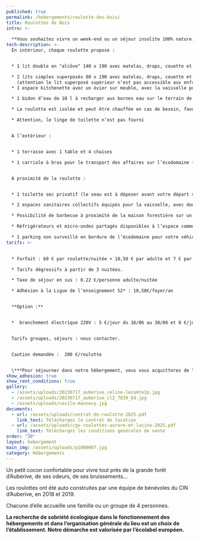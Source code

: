 ```yaml
---
published: true
permalink: /hebergements/roulotte-des-bois/
title: Roulottes de Bois
intro: >-
  
  **Vous souhaitez vivre un week-end ou un séjour insolite 100% nature, être hébergé, nous vous proposons de vivre cette expérience dans l'une de nos roulottes Aurore et Lucine, installées dans un vallon de rêve en bordure de la forêt.**
tech-description: >-
  En intérieur, chaque roulotte propose :


  * 1 lit double en "alcôve" 140 x 190 avec matelas, draps, couette et oreiller.

  * 2 lits simples superposés 80 x 190 avec matelas, draps, couette et oreiller. 
    (attention le lit superposé supérieur n’est pas accessible aux enfants de – de 6 ans)
  * 1 espace kitchenette avec un évier sur meuble, avec la vaisselle pour 4 personnes et le nécessaire pour cuisiner (poêle, casserole, couvercles et autres petits ustensiles de cuisine). Attention, la roulotte n'est pas équipé d'aliments de première nécessité (huile, condiments, thé, café...)

  * 1 bidon d’eau de 10 l à recharger aux bornes eau sur le terrain de camping

  * La roulotte est isolée et peut être chauffée en cas de besoin, favorisant les séjours en avant-saison (mi-avril-mai) et en fin de saison (septembre-octobre).

  * Attention, le linge de toilette n’est pas fourni


  A l’extérieur :


  * 1 terrasse avec 1 table et 4 chaises

  * 1 carriole à bras pour le transport des affaires sur l’écodomaine (les voitures restent sur le parking en bordure du site). 


  A proximité de la roulotte :


  * 1 toilette sec privatif (le seau est à déposer avant votre départ sur un espace où il sera ensuite acheminé vers un composteur)

  * 2 espaces sanitaires collectifs équipés pour la vaisselle, avec douches (eau chaude) au milieu du camping et un deuxième avec douches, WC et bacs vaisselle pour les sanitaires situés à côté de l’accueil.

  * Possibilité de barbecue à proximité de la maison forestière sur un espace dédié.

  * Réfrigérateurs et micro-ondes partagés disponibles à l’espace commun à côté de la maison forestière.

  * 1 parking non surveillé en bordure de l’écodomaine pour votre véhicule (10 places). Les déplacements à l’intérieur du camping se font à pied.
tarifs: >-
  

  * Forfait : 60 € par roulotte/nuitée + 10,50 € par adulte et 7 € par enfant de moins de 16 ans.

  * Tarifs dégressifs à partir de 3 nuitées.

  * Taxe de séjour en sus : 0.22 €/personne adulte/nuitée

  * Adhésion à la Ligue de l’enseignement 52* : 10,58€/foyer/an


  **Option :**


  *  branchement électrique 220V : 5 €/jour du 16/06 au 30/08 et 8 €/jour du 15/04 au 15/05 et du 1er/09 au 31/10.


  Tarifs groupes, séjours : nous contacter.


  Caution demandée :  200 €/roulotte


  \***Pour séjourner dans notre hébergement, vous vous acquitterez de l’adhésion annuelle à la Ligue de l’enseignement de Haute-Marne, association d’éducation populaire,  porteuse du projet. Il vous sera donc demandé une adhésion de 10,58€ par foyer et par an à votre arrivée. En réservant, vous vous engagez à régler l’adhésion à votre arrivée à Chemins de Traverse. Merci de votre confiance.**
show_adhesion: true
show_rent_conditions: true
gallery:
  - /assets/uploads/20230717_auberive_celine-lecomte2p.jpg
  - /assets/uploads/20230717_auberive_cl2_7839_bd.jpg
  - /assets/uploads/cecile-mannevy.jpg
documents:
  - url: /assets/uploads/contrat-de-roulotte-2025.pdf
    link_text: Téléchargez le contrat de location
  - url: /assets/uploads/cgv-roulottes-aurore-et-lucine-2025.pdf
    link_text: Téléchargez les conditions générales de vente
order: "30"
layout: hebergement
main_img: /assets/uploads/p1000007.jpg
category: Hébergements
---
```


Un petit cocon confortable pour vivre tout près de la grande forêt d’Auberive, de ses 
odeurs, de ses bruissements… 

Les roulottes ont été auto construites par une équipe de bénévoles du CIN d’Auberive, en 2018 et 2019.

Chacune d’elle accueille une famille ou un groupe de 4 personnes.

**La recherche de sobriété écologique dans le fonctionnement des hébergements et dans l’organisation générale du lieu est un choix de l’établissement. Notre démarche est valorisée par l’écolabel européen.**
